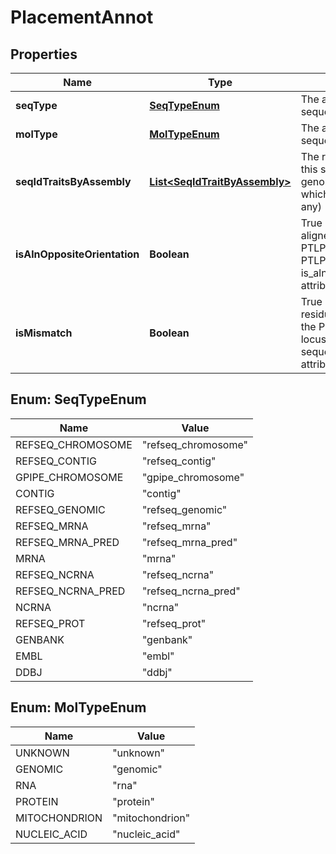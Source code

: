 # PlacementAnnot

## Properties
Name | Type | Description | Notes
------------ | ------------- | ------------- | -------------
**seqType** | [**SeqTypeEnum**](#SeqTypeEnum) | The associated sequence&#x27;s type | 
**molType** | [**MolTypeEnum**](#MolTypeEnum) | The associated sequence&#x27;s molecule type | 
**seqIdTraitsByAssembly** | [**List&lt;SeqIdTraitByAssembly&gt;**](SeqIdTraitByAssembly.md) | The relationships between this sequence and the genomic assemblies in which it participates (if any) | 
**isAlnOppositeOrientation** | **Boolean** | True if this sequence is aligned reverse to the PTLP sequence. Thus, the PTLP sequence&#x27;s is_aln_opposite_orientation attribute is always false. | 
**isMismatch** | **Boolean** | True if this sequence&#x27;s residues are different than the PTLP sequence at this locus.  Thus, the PTLP sequence&#x27;s is_mismatch attribute is always false. | 

<a name="SeqTypeEnum"></a>
## Enum: SeqTypeEnum
Name | Value
---- | -----
REFSEQ_CHROMOSOME | &quot;refseq_chromosome&quot;
REFSEQ_CONTIG | &quot;refseq_contig&quot;
GPIPE_CHROMOSOME | &quot;gpipe_chromosome&quot;
CONTIG | &quot;contig&quot;
REFSEQ_GENOMIC | &quot;refseq_genomic&quot;
REFSEQ_MRNA | &quot;refseq_mrna&quot;
REFSEQ_MRNA_PRED | &quot;refseq_mrna_pred&quot;
MRNA | &quot;mrna&quot;
REFSEQ_NCRNA | &quot;refseq_ncrna&quot;
REFSEQ_NCRNA_PRED | &quot;refseq_ncrna_pred&quot;
NCRNA | &quot;ncrna&quot;
REFSEQ_PROT | &quot;refseq_prot&quot;
GENBANK | &quot;genbank&quot;
EMBL | &quot;embl&quot;
DDBJ | &quot;ddbj&quot;

<a name="MolTypeEnum"></a>
## Enum: MolTypeEnum
Name | Value
---- | -----
UNKNOWN | &quot;unknown&quot;
GENOMIC | &quot;genomic&quot;
RNA | &quot;rna&quot;
PROTEIN | &quot;protein&quot;
MITOCHONDRION | &quot;mitochondrion&quot;
NUCLEIC_ACID | &quot;nucleic_acid&quot;
